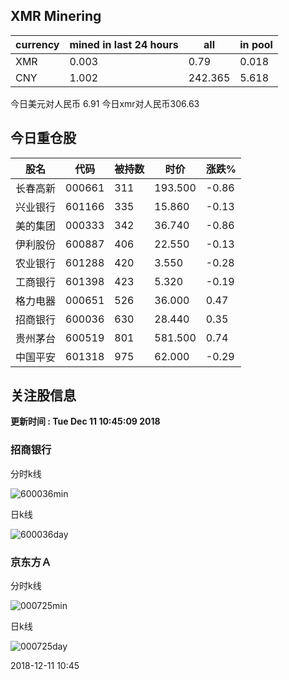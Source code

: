 ## XMR Minering

|currency|mined in last 24 hours|all|in pool|
|---|---|---|---|
|XMR|0.003|0.79|0.018|
|CNY|1.002|242.365|5.618|

今日美元对人民币 6.91	今日xmr对人民币306.63


## 今日重仓股 

|股名|代码|被持数|时价|涨跌%|
|---|---|---|---|---|
|长春高新|000661|311|193.500|-0.86|
|兴业银行|601166|335|15.860|-0.13|
|美的集团|000333|342|36.740|-0.86|
|伊利股份|600887|406|22.550|-0.13|
|农业银行|601288|420|3.550|-0.28|
|工商银行|601398|423|5.320|-0.19|
|格力电器|000651|526|36.000|0.47|
|招商银行|600036|630|28.440|0.35|
|贵州茅台|600519|801|581.500|0.74|
|中国平安|601318|975|62.000|-0.29|

## 关注股信息
**更新时间 : Tue Dec 11 10:45:09 2018**
### 招商银行 
分时k线

![600036min](http://image.sinajs.cn/newchart/min/n/sh600036.gif)

日k线

![600036day](http://image.sinajs.cn/newchart/daily/n/sh600036.gif)

### 京东方Ａ 
分时k线

![000725min](http://image.sinajs.cn/newchart/min/n/sz000725.gif)

日k线

![000725day](http://image.sinajs.cn/newchart/daily/n/sz000725.gif)

2018-12-11 10:45